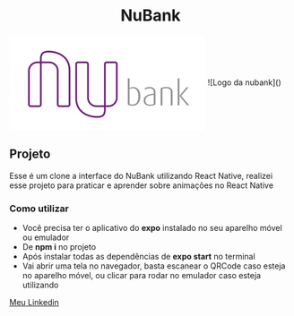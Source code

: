 <h1 align="center">NuBank</h1>
<img src="https://github.com/ThiagoFelippi/NuBank/blob/master/Logo_nubank.png" align="center">
![Logo da nubank]()

## Projeto
Esse é um clone a interface do NuBank utilizando React Native, realizei esse projeto para praticar e aprender sobre animações no React Native

### Como utilizar
* Você precisa ter o aplicativo do **expo** instalado no seu aparelho móvel ou emulador
* De **npm i** no projeto
* Após instalar todas as dependências de **expo start** no terminal
* Vai abrir uma tela no navegador, basta escanear o QRCode caso esteja no aparelho móvel, ou clicar para rodar no emulador caso esteja utilizando

[Meu Linkedin](https://www.linkedin.com/in/thiago-crespo-felippi/)
